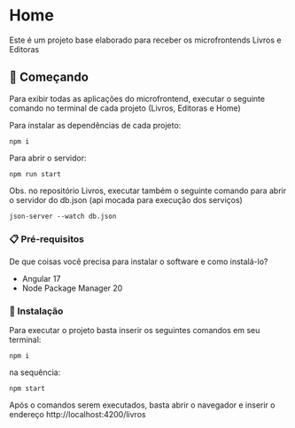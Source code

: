 # Home

Este é um projeto base elaborado para receber os microfrontends Livros e Editoras

## 🚀 Começando

Para exibir todas as aplicações do microfrontend, executar o seguinte comando no terminal de cada projeto (Livros, Editoras e Home)

Para instalar as dependências de cada projeto:
```
npm i
```

Para abrir o servidor:
```
npm run start
```

Obs. no repositório Livros, executar também o seguinte comando para abrir o servidor do db.json (api mocada para execução dos serviços)

```
json-server --watch db.json
```

### 📋 Pré-requisitos

De que coisas você precisa para instalar o software e como instalá-lo?

* Angular 17
* Node Package Manager 20


### 🔧 Instalação

Para executar o projeto basta inserir os seguintes comandos em seu terminal:

```
npm i 
```

na sequência:

```
npm start
```

Após o comandos serem executados, basta abrir o navegador e inserir o endereço http://localhost:4200/livros
